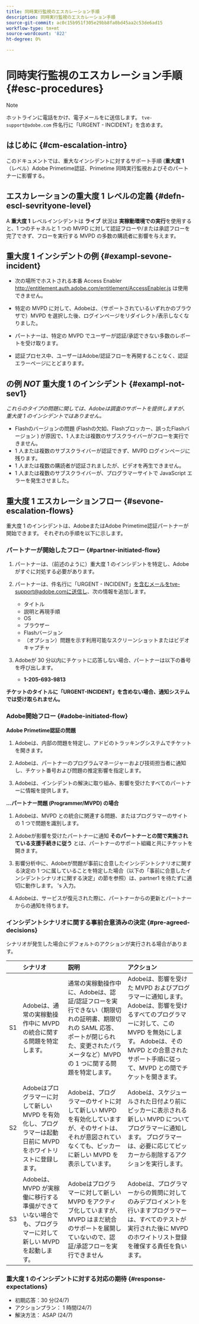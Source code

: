 ```yaml
---
title: 同時実行監視のエスカレーション手順
description: 同時実行監視のエスカレーション手順
source-git-commit: ac0c15b951f305e29bb8fa0bd45aa2c53de6ad15
workflow-type: tm+mt
source-wordcount: '822'
ht-degree: 0%

---
```



# 同時実行監視のエスカレーション手順 {#esc-procedures}

>[!NOTE]
>
>ホットラインに電話をかけ、電子メールをに送信します。 `tve-support@adobe.com` 件名行に「URGENT - INCIDENT」を含めます。


## はじめに {#cm-escalation-intro}

このドキュメントでは、重大なインシデントに対するサポート手順 (**重大度 1** （レベル）Adobe Primetime認証、Primetime 同時実行監視およびそのパートナーに影響する。

## エスカレーションの重大度 1 レベルの定義 {#defn-escl-sevrityone-level}

A **重大度 1** レベルインシデントは **ライブ** 状況は **実稼動環境での実行**&#x200B;を使用すると、1 つのチャネルと 1 つの MVPD に対して認証フローや/または承認フローを完了できず、フローを実行する MVPD の多数の購読者に影響を与えます。

## 重大度 1 インシデントの例 {#exampl-sevone-incident}

* 次の場所でホストされる本番 Access Enabler <http://entitlement.auth.adobe.com/entitlement/AccessEnabler.js> は使用できません。

* 特定の MVPD に対して、Adobeは、（サポートされているいずれかのブラウザで）MVPD を選択した後、ログインページをリダイレクト/表示しなくなりました。

* パートナーは、特定の MVPD でユーザーが認証/承認できない多数のレポートを受け取ります。

* 認証プロセス中、ユーザーはAdobe/認証フローを再開することなく、認証エラーページにとどまります。


## の例 *NOT* 重大度 1 のインシデント {#exampl-not-sev1}

*これらのタイプの問題に関しては、Adobeは調査のサポートを提供しますが、重大度 1 のインシデントではありません。*

* Flashのバージョンの問題 (Flashの欠如、Flashブロッカー、誤ったFlashバージョン ) が原因で、1 人または複数のサブスクライバーがフローを実行できません。
* 1 人または複数のサブスクライバーが認証できず、MVPD ログインページに残ります。
* 1 人または複数の購読者が認証されましたが、ビデオを再生できません。
* 1 人または複数のサブスクライバーが、プログラマーサイトで JavaScript エラーを発生させました。

## 重大度 1 エスカレーションフロー {#sevone-escalation-flows}

重大度 1 のインシデントは、AdobeまたはAdobe Primetime認証パートナーが開始できます。 それぞれの手順を以下に示します。

### パートナーが開始したフロー {#partner-initiated-flow}

1. パートナーは、（前述のように）重大度 1 のインシデントを特定し、Adobeがすぐに対処する必要があります。

1. パートナーは、件名行に「URGENT - INCIDENT」を含むメールをtve-support@adobe.comに送信し、次の情報を追加します。

   * タイトル
   * 説明と再現手順
   * OS
   * ブラウザー
   * Flashバージョン
   * （オプション）問題を示す利用可能なスクリーンショットまたはビデオキャプチャ

1. Adobeが 30 分以内にチケットに応答しない場合、パートナーは以下の番号を呼び出します。

   * **1-205-693-9813**


**チケットのタイトルに「URGENT-INCIDENT」を含めない場合、通知システムでは受け取られません。**

### Adobe開始フロー {#adobe-initiated-flow}

**Adobe Primetime認証の問題**

1. Adobeは、内部の問題を特定し、アドビのトラッキングシステムでチケットを開きます。

1. Adobeは、パートナーのプログラムマネージャーおよび技術担当者に通知し、チケット番号および問題の推定影響を指定します。

1. Adobeは、インシデントの解決に取り組み、影響を受けたすべてのパートナーに情報を提供します。


**...パートナー問題 (Programmer/MVPD) の場合**

1. Adobeは、MVPD との統合に関連する問題、またはプログラマーのサイトの 1 つで問題を識別します。

1. Adobeが影響を受けたパートナーに通知 **そのパートナーとの間で実施されている支援手続きに従う** とは、パートナーのサポート組織と共にチケットを開きます。

1. 影響分析中に、Adobeが問題が事前に合意したインシデントシナリオに関する決定の 1 つに属していることを特定した場合（以下の「事前に合意したインシデントシナリオに関する決定」の節を参照）は、partner1 を待たずに適切に動作します。 &#39;s 入力。

1. Adobeは、サービスが復元された際に、パートナーからの更新とパートナーからの通知を待ちます。

### インシデントシナリオに関する事前合意済みの決定 {#pre-agreed-decisions}

シナリオが発生した場合にデフォルトのアクションが実行される場合があります。

|    | シナリオ | 説明 | アクション |
|:---:|:---|:---|:---|
| S1 | Adobeは、通常の実稼動操作中に MVPD の統合に関する問題を特定します。 | 通常の実稼動操作中に、Adobeは、認証/認証フローを実行できない（期限切れの証明書、期限切れの SAML 応答、ポートが閉じられた、変更されたパラメータなど）MVPD の 1 つに関する問題を特定します。 | Adobeは、影響を受けた MVPD およびプログラマーに通知します。 Adobeは、影響を受けるすべてのプログラマーに対して、この MVPD を無効にします。 Adobeは、その MVPD との合意されたサポート手順に従って、MVPD との間でチケットを開きます。 |
| S2 | Adobeはプログラマーに対して新しい MVPD を有効化し、プログラマーは起動日前に MVPD をホワイトリストに登録します。 | Adobeは、プログラマーのサイトに対して新しい MVPD を有効化していますが、そのサイトは、それが意図されていなくても、ピッカーに新しい MVPD を表示しています。 | Adobeは、スケジュールされた日付より前にピッカーに表示される新しい MVPD についてプログラマーに通知します。 プログラマーは、必要に応じてピッカーから削除するアクションを実行します。 |
| S3 | Adobeは、MVPD が実稼働に移行する準備ができていない場合でも、プログラマーに対して新しい MVPD を起動します。 | Adobeはプログラマーに対して新しい MVPD をアクティブ化していますが、MVPD はまだ統合のサポートを展開していないので、認証/承認フローを実行できません | Adobeは、プログラマーからの質問に対してのみデプロイメントを行いますプログラマーは、すべてのテストが実行された後に MVPD のホワイトリスト登録を確保する責任を負います。 |

### 重大度 1 のインシデントに対する対応の期待 {#response-expectations}

* 初期応答：30 分(24/7)
* アクションプラン： 1 時間(24/7)
* 解決方法： ASAP (24/7)

